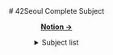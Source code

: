 <div align="center">
  # 42Seoul Complete Subject

  [**Notion →**][Notion]
  <details>
    <summary style="text-align: center;">
      Subject list
    </summary>
    <p align="center">
      LaPiscine,
      libft,
      get_next_line,
      born2beroot,
      ft_printf,
      push_swap,
      so_long,
      minitalk,
      minishell,
      Philosopher,
      Cub3D,
      NetPractice,
      CPP Module 00-04,
      Inception
    </p>
  </details>
</div>

[Notion]: https://sapphire-sardine-55a.notion.site/42Seoul-e97fc1974224406788ad77ca63ccfe5f?pvs=4
